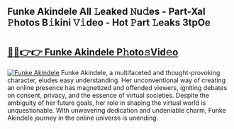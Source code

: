 ## Funke Akindele All 𝙻eaked 𝙽u𝚍es - Part-XaI 𝙿hotos B𝚒kini 𝚅𝚒deo - Hot 𝙿art 𝙻eaks 3tpOe

# <h2><a href="http://ld6sy5.urlbe.top/?page=Funke+Akindele">🔗🔗👉👉 Funke Akindele P𝚑oto𝚜Vid𝚎o</a></h2>

[![Funke Akindele](https://i.imgur.com/eBuTRDB.gif)](http://ld6sy5.urlbe.top/?page=Funke+Akindele)
Funke Akindele, a multifaceted and thought-provoking character, eludes easy understanding. Her unconventional way of creating an online presence has magnetized and offended viewers, igniting debates on consent, privacy, and the essence of virtual societies. Despite the ambiguity of her future goals, her role in shaping the virtual world is unquestionable. With unwavering dedication and undeniable charm, Funke Akindele journey in the online universe is unending.
